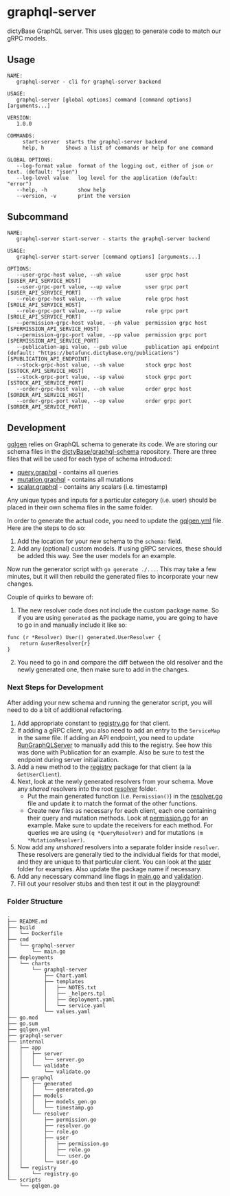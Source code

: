 # graphql-server

dictyBase GraphQL server. This uses [glqgen](https://github.com/99designs/gqlgen) to generate code to match our gRPC models.

## Usage

```
NAME:
   graphql-server - cli for graphql-server backend

USAGE:
   graphql-server [global options] command [command options] [arguments...]

VERSION:
   1.0.0

COMMANDS:
     start-server  starts the graphql-server backend
     help, h       Shows a list of commands or help for one command

GLOBAL OPTIONS:
   --log-format value  format of the logging out, either of json or text. (default: "json")
   --log-level value   log level for the application (default: "error")
   --help, -h          show help
   --version, -v       print the version
```

## Subcommand

```
NAME:
   graphql-server start-server - starts the graphql-server backend

USAGE:
   graphql-server start-server [command options] [arguments...]

OPTIONS:
   --user-grpc-host value, --uh value        user grpc host [$USER_API_SERVICE_HOST]
   --user-grpc-port value, --up value        user grpc port [$USER_API_SERVICE_PORT]
   --role-grpc-host value, --rh value        role grpc host [$ROLE_API_SERVICE_HOST]
   --role-grpc-port value, --rp value        role grpc port [$ROLE_API_SERVICE_PORT]
   --permission-grpc-host value, --ph value  permission grpc host [$PERMISSION_API_SERVICE_HOST]
   --permission-grpc-port value, --pp value  permission grpc port [$PERMISSION_API_SERVICE_PORT]
   --publication-api value, --pub value      publication api endpoint (default: "https://betafunc.dictybase.org/publications") [$PUBLICATION_API_ENDPOINT]
   --stock-grpc-host value, --sh value       stock grpc host [$STOCK_API_SERVICE_HOST]
   --stock-grpc-port value, --sp value       stock grpc port [$STOCK_API_SERVICE_PORT]
   --order-grpc-host value, --oh value       order grpc host [$ORDER_API_SERVICE_HOST]
   --order-grpc-port value, --op value       order grpc port [$ORDER_API_SERVICE_PORT]
```

## Development

[gqlgen](https://github.com/99designs/gqlgen) relies on GraphQL schema to generate its code. We are storing our schema
files in the [dictyBase/graphql-schema](https://github.com/dictyBase/graphql-schema) repository. There are three files that will be used for each type of schema introduced:

- [query.graphql](https://github.com/dictyBase/graphql-schema/blob/master/query.graphql) - contains all queries
- [mutation.graphql](https://github.com/dictyBase/graphql-schema/blob/master/mutation.graphql) - contains all mutations
- [scalar.graphql](https://github.com/dictyBase/graphql-schema/blob/master/scalar.graphql) - contains any scalars (i.e. timestamp)

Any unique types and inputs for a particular category (i.e. user) should be placed in their own schema files in the same folder.

In order to generate the actual code, you need to update the [gqlgen.yml](./gqlgen.yml) file. Here are the steps to do so:

1. Add the location for your new schema to the `schema:` field.
2. Add any (optional) custom models. If using gRPC services, these should be added this way. See the user models for an example.

Now run the generator script with `go generate ./...`. This may take a few minutes, but it will then rebuild the generated files to incorporate your new changes.

Couple of quirks to beware of:

1. The new resolver code does not include the custom package name. So if you are using `generated` as the package name, you are going to have to go in and manually include it like so:

```
func (r *Resolver) User() generated.UserResolver {
	return &userResolver{r}
}
```

2. You need to go in and compare the diff between the old resolver and the newly generated one, then make sure to add in the changes.

### Next Steps for Development

After adding your new schema and running the generator script, you will need to do a bit of additional refactoring.

1. Add appropriate constant to [registry.go](./internal/registry/registry.go) for that client.
2. If adding a gRPC client, you also need to add an entry to the `ServiceMap` in the same file. If adding an API endpoint, you need to update [RunGraphQLServer](./internal/app/server/server.go) to manually add this to the registry. See how this was done with Publication for an example. Also be sure to test the endpoint during server initialization.
3. Add a new method to the [registry](./internal/registry/registry.go) package for that client (a la `GetUserClient`).
4. Next, look at the newly generated resolvers from your schema. Move any _shared_ resolvers into the root [resolver](./internal/graphql/resolver) folder.
   - Put the main generated function (i.e. `Permission()`) in the [resolver.go](./internal/graphql/resolver/resolver.go) file and update it to match the format of the other functions.
   - Create new files as necessary for each client, each one containing their query and mutation methods. Look at [permission.go](./internal/graphql/resolver/permission.go) for an example. Make sure to update the receivers for each method. For queries we are using `(q *QueryResolver)` and for mutations `(m *MutationResolver)`.
5. Now add any _unshared_ resolvers into a separate folder inside `resolver`. These resolvers are generally tied to the individual fields for that model, and they are unique to that particular client. You can look at the [user](./internal/graphql/resolver/user) folder for examples. Also update the package name if necessary.
6. Add any necessary command line flags in [main.go](./cmd/graphql-server/main.go) and [validation](./internal/app/validate/validate.go).
7. Fill out your resolver stubs and then test it out in the playground!

### Folder Structure

```
.
├── README.md
├── build
│   └── Dockerfile
├── cmd
│   └── graphql-server
│       └── main.go
├── deployments
│   └── charts
│       └── graphql-server
│           ├── Chart.yaml
│           ├── templates
│           │   ├── NOTES.txt
│           │   ├── _helpers.tpl
│           │   ├── deployment.yaml
│           │   └── service.yaml
│           └── values.yaml
├── go.mod
├── go.sum
├── gqlgen.yml
├── graphql-server
├── internal
│   ├── app
│   │   ├── server
│   │   │   └── server.go
│   │   └── validate
│   │       └── validate.go
│   ├── graphql
│   │   ├── generated
│   │   │   └── generated.go
│   │   ├── models
│   │   │   ├── models_gen.go
│   │   │   └── timestamp.go
│   │   └── resolver
│   │       ├── permission.go
│   │       ├── resolver.go
│   │       ├── role.go
│   │       ├── user
│   │       │   ├── permission.go
│   │       │   ├── role.go
│   │       │   └── user.go
│   │       └── user.go
│   └── registry
│       └── registry.go
└── scripts
    └── gqlgen.go
```
